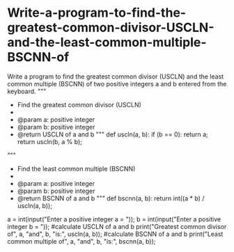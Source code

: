 # Write-a-program-to-find-the-greatest-common-divisor-USCLN-and-the-least-common-multiple-BSCNN-of
Write a program to find the greatest common divisor (USCLN) and the least common multiple (BSCNN) of two positive integers a and b entered from the keyboard.
"""
  * Find the greatest common divisor (USCLN)
  *
  * @param a: positive integer
  * @param b: positive integer
  * @return USCLN of a and b
"""
def uscln(a, b):
     if (b == 0):
         return a;
     return uscln(b, a % b);
 
"""
  * Find the least common multiple (BSCNN)
  *
  * @param a: positive integer
  * @param b: positive integer
  * @return BSCNN of a and b
"""
def bscnn(a, b):
     return int((a * b) / uscln(a, b));
 
a = int(input("Enter a positive integer a = "));
b = int(input("Enter a positive integer b = "));
#calculate USCLN of a and b
print("Greatest common divisor of", a, "and", b, "is:", uscln(a, b));
#calculate BSCNN of a and b
print("Least common multiple of", a, "and", b, "is:", bscnn(a, b));
